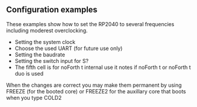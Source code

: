 ## Configuration examples

These examples show how to set the RP2040 to several frequencies including moderest overclocking.

- Setting the system clock
- Choose the used UART (for future use only)
- Setting the baudrate
- Setting the switch input for S?
- The fifth cell is for noForth t internal use it notes
  if noForth t or noForth t duo is used

When the changes are correct you may make them permanent by using FREEZE (for the booted core) 
or FREEZE2 for the auxillary core that boots when you type COLD2

